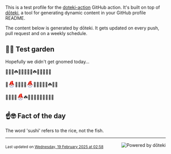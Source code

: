 This is a test profile for the [doteki-action](https://github.com/welpo/doteki-action) GitHub action. It's built on top of [dōteki](https://doteki.org), a tool for generating dynamic content in your GitHub profile README.

The content below is generated by dōteki. It gets updated on every push, pull request and on a weekly schedule.

## 👨‍🌾 Test garden

Hopefully we didn't get gnomed today…

<!-- garden start -->
🌸🍀🌱☘️🌸🌼🐝🌸🌺☘️🌻🍄🥀🌸🌷
<!-- garden end --><!-- garden start -->
🌷<sub><img src="https://raw.githubusercontent.com/welpo/doteki-action/main/assets/gnomed.png" width="21" alt="Consider yourself gnomed"></sub>🌿🌺🍄🐇<sub><img src="https://raw.githubusercontent.com/welpo/doteki-action/main/assets/gnomed.png" width="21" alt="Consider yourself gnomed"></sub>🌿🌺🌻🌸🍄☘️🌲🌱
<!-- garden end --><!-- garden start -->
🍄🌸🌸🐇<sub><img src="https://raw.githubusercontent.com/welpo/doteki-action/main/assets/gnomed.png" width="21" alt="Consider yourself gnomed"></sub>☘️🥀🍀🌿🌿🌿🌸🐝🐸🐸
<!-- garden end -->

## ☝️🤓 Fact of the day

<!-- did_you_know start -->
The word 'sushi' refers to the rice, not the fish.
<!-- did_you_know end -->

---

<a href="https://doteki.org"><img src="https://img.shields.io/badge/powered_by-d%C5%8Dteki-0?style=flat-square&labelColor=202b2d&color=5E936C" align="right" alt="Powered by dōteki"></a> <div style="text-align: left;"><sub>
<!-- last_updated start -->Last updated on <a href="https://github.com/welpo/doteki-action/actions/workflows/ci.yaml">Wednesday, 19 February 2025 at 02:58<!-- last_updated end --></sub></div>
